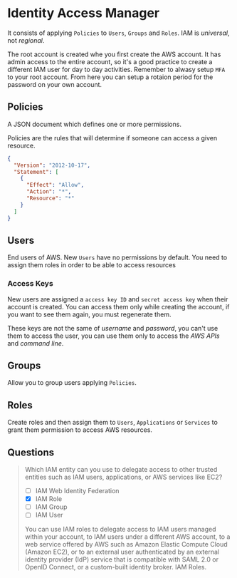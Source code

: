 # Identity Access Manager

It consists of applying `Policies` to `Users`, `Groups` and `Roles`. IAM is _universal_, not _regional_.

The root account is created whe you first create the AWS account. It has admin access to the entire account, so it's a good practice to create a different IAM user for day to day activities. Remember to alwasy setup `MFA` to your root account. From here you can setup a rotaion period for the password on your own account.

## Policies

A JSON document which defines one or more permissions.

Policies are the rules that will determine if someone can access a given resource.

```json
{
  "Version": "2012-10-17",
  "Statement": [
    {
      "Effect": "Allow",
      "Action": "*",
      "Resource": "*"
    }
  ]
}
```

## Users

End users of AWS. New `Users` have no permissions by default. You need to assign them roles in order to be able to access resources

### Access Keys

New users are assigned a `access key ID` and `secret access key` when their account is created. You can access them only while creating the account, if you want to see them again, you must regenerate them.

These keys are not the same of _username_ and _password_, you can't use them to access the user, you can use them only to access the _AWS APIs_ and _command line_.

## Groups

Allow you to group users applying `Policies`.

## Roles

Create roles and then assign them to `Users`, `Applications` or `Services` to grant them permission to access AWS resources.

## Questions

> Which IAM entity can you use to delegate access to other trusted entities such as IAM users, applications, or AWS services like EC2?
>
> - [ ] IAM Web Identity Federation
> - [x] IAM Role
> - [ ] IAM Group
> - [ ] IAM User
>
> You can use IAM roles to delegate access to IAM users managed within your account, to IAM users under a different AWS account, to a web service offered by AWS such as Amazon Elastic Compute Cloud (Amazon EC2), or to an external user authenticated by an external identity provider (IdP) service that is compatible with SAML 2.0 or OpenID Connect, or a custom-built identity broker. IAM Roles.
